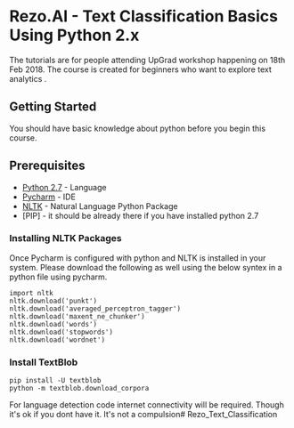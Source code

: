 # Rezo.AI - Text Classification Basics Using Python 2.x

The tutorials are for people attending UpGrad workshop happening on 18th Feb 2018. The course is created for beginners who want to explore text analytics .

## Getting Started

You should have basic knowledge about python before you begin this course.

## Prerequisites

* [Python 2.7](https://www.python.org/downloads/) - Language
* [Pycharm](https://maven.apache.org/) - IDE
* [NLTK](http://www.nltk.org/install.html) - Natural Language Python Package
* [PIP] - it should be already there if you have installed python 2.7


### Installing NLTK Packages

Once Pycharm is configured with python and  NLTK is installed in your system. Please download the following as well using the below syntex in a python file using pycharm.

```
import nltk
nltk.download('punkt')
nltk.download('averaged_perceptron_tagger')
nltk.download('maxent_ne_chunker')
nltk.download('words')
nltk.download('stopwords')
nltk.download('wordnet')

```

### Install TextBlob

```
pip install -U textblob
python -m textblob.download_corpora

```

For language detection code internet connectivity will be required. Though it's ok if you dont have it. It's not a compulsion# Rezo_Text_Classification
